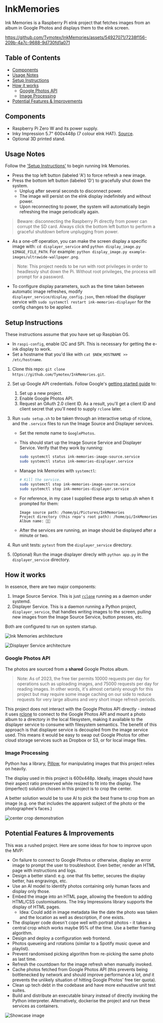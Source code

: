 # InkMemories

Ink Memories is a Raspberry Pi eInk project that fetches images from an album in
Google Photos and displays them to the eInk screen.

https://github.com/Tymotex/InkMemories/assets/54927071/7238f156-209b-4a7c-9688-9d730fd1a071

## Table of Contents
- [Components](#components)
- [Usage Notes](#usage-notes)
- [Setup Instructions](#setup-instructions)
- [How it works](#how-it-works)
    - [Google Photos API](#google-photos-api)
    - [Image Processing](#image-processing)
- [Potential Features & Improvements](#potential-features--improvements)

## Components
- Raspberry Pi Zero W and its power supply.
- Inky Impression 5.7" 600x448p (7 colour eInk HAT). [Source](https://shop.pimoroni.com/products/inky-impression-5-7?variant=32298701324371).
- Optional 3D printed stand.

## Usage Notes

Follow the ['Setup Instructions'](#setup-instructions) to begin running Ink Memories.

- Press the top left button (labeled 'A') to force refresh a new image.
- Press the bottom left button (labeled 'D') to gracefully shut down the system.
  - Unplug after several seconds to disconnect power.
  - The image will persist on the eInk display indefinitely and without power.
  - Upon reconnecting to power, the system will automatically begin refreshing the image periodically again.

> Beware: disconnecting the Raspberry Pi directly from power can corrupt the SD card. Always click the bottom left button to perform a graceful shutdown before unplugging from power.

- As a one-off operation, you can make the screen display a specific image with:
  `cd displayer_service` and `python display_image.py $IMAGE_FILE_PATH`.
  For example: `python display_image.py example-images/ultrawide-wallpaper.png`.

> Note: This project needs to be run with root privileges in order to headlessly shut down the Pi. Without root privileges, the process will prompt for a password.

- To configure display parameters, such as the time taken between automatic image refreshes, modify `displayer_service/display_config.json`, then reload the displayer service with `sudo systemctl restart ink-memories-displayer` for the config changes to be applied.

## Setup Instructions
These instructions assume that you have set up Raspbian OS.
- In `raspi-config`, enable I2C and SPI. This is necessary for getting the e-ink display to work.
- Set a hostname that you'd like with `cat $NEW_HOSTNAME >> /etc/hostname`.

1. Clone this repo: `git clone https://github.com/Tymotex/InkMemories.git`.
2. Set up Google API credentials.
    Follow Google's [getting started guide](https://developers.google.com/photos/library/guides/get-started#enable-the-api) to:
    1. Set up a new project.
    2. Enable Google Photos API.
    3. Request an OAuth 2.0 client ID. As a result, you'll get a client ID and client secret that you'll need to supply `rclone` later.
3. Run `sudo setup.sh` to be taken through an interactive setup of rclone, and the
   `.service` files to run the Image Source and Displayer services.
    - Set the remote name to `GooglePhotos`.
    - This should start up the Image Source Service and Displayer Service.
      Verify that they work by running:

        ```sh
        sudo systemctl status ink-memories-image-source.service
        sudo systemctl status ink-memories-displayer.service
        ```

    - Manage Ink Memories with `systemctl`:

        ```sh
        # Kill the service.
        sudo systemctl stop ink-memories-image-source.service
        sudo systemctl stop ink-memories-displayer.service
        ```

    - For reference, in my case I supplied these args to setup.sh when it prompted for them:
        ```
        Image source path: /home/pi/Pictures/InkMemories
        Project directory (this repo's root path): /home/pi/InkMemories
        Album name: 🥑🍉
        ```
    
    - After the services are running, an image should be displayed after a minute or two.

4. Run unit tests: `pytest` from the `displayer_service` directory.
5. (Optional) Run the image displayer direcly with `python app.py` in the `displayer_service` directory.


## How it works

In essence, there are two major components:
1. Image Source Service. This is just [`rclone`](https://rclone.org) running as
   a daemon under systemd.
2. Displayer Service. This is a daemon running a Python project,
   `displayer_service`, that handles writing images to the screen, pulling new
   images from the Image Source Service, button presses, etc.

Both are configured to run on system startup.

![Ink Memories architecture](./assets/ink-memories-mvp-architecture.png)

![Displayer Service architecture](./assets/ink-memories-displayer-service-architecture.png)


### Google Photos API

The photos are sourced from a **shared** Google Photos album.

> Note: As of 2023, the free tier permits 10000 requests per day for operations such as uploading images, and 75000 requests per day for reading images. In other words, it's almost certainly enough for this project but may require some image caching on our side to reduce requests for very large albums and very short image refresh periods.

This project does not interact with the Google Photos API directly - instead it
uses [rclone](https://rclone.org/) to connect to the Google Photos API and mount
a photo album to a directory in the local filesystem, making it available to
the displayer service to consume with filesystem semantics. The benefit of this
approach is that displayer service is decoupled from the image service used.
This means it would be easy to swap out Google Photos for other cloud storage
services such as Dropbox or S3, or for local image files.

### Image Processing

Python has a library, [Pillow](https://pypi.org/project/Pillow/), for
manipulating images that this project relies on heavily.

The display used in this project is 600x448p. Ideally, images should have their
aspect ratio preserved while resized to fit into the display. The (imperfect)
solution chosen in this project is to crop the center.

A better solution would be to use AI to pick the best frame to crop from an
image (e.g. one that includes the apparent subject of the photo or the
photographee's faces.)

![center crop demonstration](./assets/crop.png)

## Potential Features & Improvements
This was a rushed project. Here are some ideas for how to improve upon the MVP:
- On failure to connect to Google Photos or otherwise, display an error image
  to prompt the user to troubleshoot. Even better, render an HTML page with
  instructions and logs.
- Design a better stand: e.g. one that fits better, secures the display better,
  has engravings, etc.
- Use an AI model to identify photos containing only human faces and display
  only those.
- Embed the image into an HTML page, allowing the freedom to adding HTML/CSS
  customisations. The Inky Impressions library supports the display of HTML
  pages.
    - Idea: Could add in image metadata like the date the photo was taken and
      the location as well as description, if one exists.
- The displayer code doesn't cope well with portrait photos - it takes a central
  crop which works maybe 95% of the time. Use a better framing algorithm.
- Design and deploy a configuration web frontend.
- Photos queueing and rotations (similar to a Spotify music queue and playlist).
- Prevent randomised picking algorithm from re-picking the same photo as last
  time.
- Refresh the countdown for the image refresh when manually invoked.
- Cache photos fetched from Google Photos API (this prevents being bottlenecked by network and should improve performance a lot, *and* it prevents the unlikely situation of hitting Google Photos' free tier quota).
- Clean up tech debt in the codebase and have more exhaustive unit test suites.
- Build and distribute an executable binary instead of directly invoking the Python interpreter. Alternatively, dockerise the project and run these services as containers.

![Showcase image](./assets/demo.jpg)
